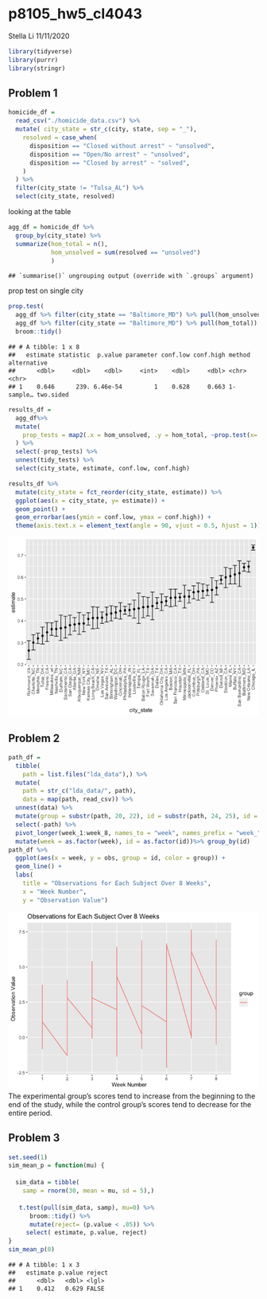 p8105\_hw5\_cl4043
================
Stella Li
11/11/2020

``` r
library(tidyverse)
library(purrr)
library(stringr)
```

## Problem 1

``` r
homicide_df = 
  read_csv("./homicide_data.csv") %>%
  mutate( city_state = str_c(city, state, sep = "_"),
    resolved = case_when(
      disposition == "Closed without arrest" ~ "unsolved",
      disposition == "Open/No arrest" ~ "unsolved",
      disposition == "Closed by arrest" ~ "solved",
    )
  ) %>%
  filter(city_state != "Tulsa_AL") %>%
  select(city_state, resolved)
```

looking at the table

``` r
agg_df = homicide_df %>%
  group_by(city_state) %>%
  summarize(hom_total = n(),
            hom_unsolved = sum(resolved == "unsolved")
            )
```

    ## `summarise()` ungrouping output (override with `.groups` argument)

prop test on single city

``` r
prop.test(
  agg_df %>% filter(city_state == "Baltimore_MD") %>% pull(hom_unsolved),
  agg_df %>% filter(city_state == "Baltimore_MD") %>% pull(hom_total)) %>%
  broom::tidy()
```

    ## # A tibble: 1 x 8
    ##   estimate statistic  p.value parameter conf.low conf.high method    alternative
    ##      <dbl>     <dbl>    <dbl>     <int>    <dbl>     <dbl> <chr>     <chr>      
    ## 1    0.646      239. 6.46e-54         1    0.628     0.663 1-sample… two.sided

``` r
results_df = 
  agg_df%>%
  mutate(
    prop_tests = map2(.x = hom_unsolved, .y = hom_total, ~prop.test(x=.x, n= .y)), tidy_tests = map(.x = prop_tests, ~broom::tidy(.x))
  ) %>%
  select(-prop_tests) %>%
  unnest(tidy_tests) %>%
  select(city_state, estimate, conf.low, conf.high)
```

``` r
results_df %>%
  mutate(city_state = fct_reorder(city_state, estimate)) %>%
  ggplot(aes(x = city_state, y= estimate)) +
  geom_point() +
  geom_errorbar(aes(ymin = conf.low, ymax = conf.high)) +
  theme(axis.text.x = element_text(angle = 90, vjust = 0.5, hjust = 1))
```

![](p8105_hw5_cl4043_files/figure-gfm/unnamed-chunk-5-1.png)<!-- -->

## Problem 2

``` r
path_df = 
  tibble(
    path = list.files("lda_data"),) %>%
  mutate(
    path = str_c("lda_data/", path),
    data = map(path, read_csv)) %>%
  unnest(data) %>%
  mutate(group = substr(path, 20, 22), id = substr(path, 24, 25), id = str_c(group, id)) %>%
  select(-path) %>%
  pivot_longer(week_1:week_8, names_to = "week", names_prefix = "week_", values_to = "obs") %>%
  mutate(week = as.factor(week), id = as.factor(id))%>% group_by(id)
path_df %>%
  ggplot(aes(x = week, y = obs, group = id, color = group)) +
  geom_line() +
  labs(
    title = "Observations for Each Subject Over 8 Weeks",
    x = "Week Number",
    y = "Observation Value")
```

![](p8105_hw5_cl4043_files/figure-gfm/unnamed-chunk-6-1.png)<!-- --> The
experimental group’s scores tend to increase from the beginning to the
end of the study, while the control group’s scores tend to decrease for
the entire period.

## Problem 3

``` r
set.seed(1)
sim_mean_p = function(mu) {
  
  sim_data = tibble(
    samp = rnorm(30, mean = mu, sd = 5),)
  
   t.test(pull(sim_data, samp), mu=0) %>%
      broom::tidy() %>%
      mutate(reject= (p.value < .05)) %>%
     select( estimate, p.value, reject)
}
sim_mean_p(0)
```

    ## # A tibble: 1 x 3
    ##   estimate p.value reject
    ##      <dbl>   <dbl> <lgl> 
    ## 1    0.412   0.629 FALSE
